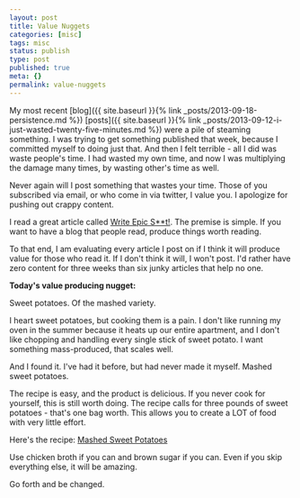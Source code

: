 ```yaml
---
layout: post
title: Value Nuggets
categories: [misc]
tags: misc
status: publish
type: post
published: true
meta: {}
permalink: value-nuggets
---
```



My most recent
[blog]({{ site.baseurl }}{% link _posts/2013-09-18-persistence.md %})
[posts]({{ site.baseurl }}{% link _posts/2013-09-12-i-just-wasted-twenty-five-minutes.md %}) were a pile of steaming something. I was trying to get something published that week, because I committed myself to doing just that.
And then I felt terrible - all I did was waste people's time. I had wasted my own time, and now I was multiplying the damage many times, by wasting other's time as well.

Never again will I post something that wastes your time. Those of you subscribed via email, or who come in via twitter, I value you. I apologize for pushing out crappy content.

I read a great article called [Write Epic S**t!](http://thinktraffic.net/write-epic-shit). The premise is simple. If you want to have a blog that people read, produce things worth reading.

To that end, I am evaluating every article I post on if I think it will produce value for those who read it. If I don't think it will, I won't post. I'd rather have zero content for three weeks than six junky articles that help no one.



**Today's value producing nugget:**

Sweet potatoes. Of the mashed variety.



I heart sweet potatoes, but cooking them is a pain. I don't like running my oven in the summer because it heats up our entire apartment, and I don't like chopping and handling every single stick of sweet potato. I want something mass-produced, that scales well.

And I found it. I've had it before, but had never made it myself. Mashed sweet potatoes.

The recipe is easy, and the product is delicious. If you never cook for yourself, this is still worth doing. The recipe calls for three pounds of sweet potatoes - that's one bag worth. This allows you to create a LOT of food with very little effort.

Here's the recipe:
[Mashed Sweet Potatoes](http://www.foodnetwork.com/recipes/rachael-ray/mashed-sweet-potatoes-recipe/index.html)

Use chicken broth if you can and brown sugar if you can. Even if you skip everything else, it will be amazing.

Go forth and be changed.
